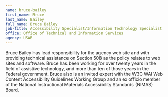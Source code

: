 ```yaml
---
name: bruce-bailey
first_name: Bruce
last_name: Bailey
full_name: Bruce Bailey
job-title: Accessibility Specialist/Information Technology Specialist
office: Office of Technical and Information Services
agency: USAB
---
```

Bruce Bailey has lead responsibility for the agency web site and with providing technical assistance on Section 508 as the policy relates to web sites and software. Bruce has been working for over twenty years in the field of assistive technology, and more than ten of those years in the Federal government. Bruce also is an invited expert with the W3C WAI Web Content Accessibility Guidelines Working Group and an ex officio member of the National Instructional Materials Accessibility Standards (NIMAS) Board.
